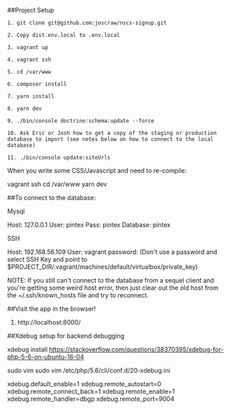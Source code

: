 ##Project Setup 

    1. git clone git@github.com:joscraw/nscs-signup.git
    
    2. Copy dist.env.local to .env.local

    3. vagrant up

    4. vagrant ssh
    
    5. cd /var/www
    
    6. composer install
    
    7. yarn install
    
    8. yarn dev
    
    9. ./bin/console doctrine:schema:update --force
    
    10. Ask Eric or Josh how to get a copy of the staging or production database to import (see notes below on how to connect to the local database)
    
    11. ./bin/console update:siteUrls


When you write some CSS/Javascript and need to re-compile:

vagrant ssh
cd /var/www
yarn dev

##To connect to the database:

Mysql 

Host: 127.0.0.1
User: pintex
Pass: pintex
Database: pintex

SSH

Host: 192.168.56.109
User: vagrant
password: (Don't use a password and select SSH Key and point to $PROJECT_DIR/.vagrant/machines/default/virtualbox/private_key)

NOTE: If you still can't connect to the database from a sequel client and you're getting some weird host error,
then just clear out the old host from the ~/.ssh/known_hosts file and try to reconnect. 

##Visit the app in the browser!

1. http://localhost:8000/


##Xdebug setup for backend debugging
    
xdebug install https://stackoverflow.com/questions/38370395/xdebug-for-php-5-6-on-ubuntu-16-04

sudo vim sudo vim /etc/php/5.6/cli/conf.d/20-xdebug.ini

xdebug.default_enable=1
xdebug.remote_autostart=0
xdebug.remote_connect_back=1
xdebug.remote_enable=1
xdebug.remote_handler=dbgp
xdebug.remote_port=9004